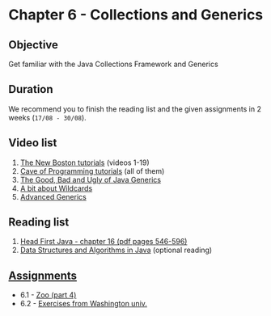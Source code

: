 # Chapter 6 - Collections and Generics

## Objective
Get familiar with the Java Collections Framework and Generics 

## Duration
We recommend you to finish the reading list and the given assignments in 2 weeks (`17/08 - 30/08`).

## Video list
1. [The New Boston tutorials](https://www.youtube.com/watch?v=vW53w7me4AE&list=PL27BCE863B6A864E3) (videos 1-19)
2. [Cave of Programming tutorials](https://www.youtube.com/watch?v=mkCTxtLe7XU&list=PLB841C370FAFB8EC7) (all of them)
3. [The Good, Bad and Ugly of Java Generics](https://www.youtube.com/watch?v=34oiEq9nD0M)
4. [A bit about Wildcards](https://www.youtube.com/watch?v=QqLBp7MdkEU)
5. [Advanced Generics](https://www.youtube.com/watch?v=iwLBmGhd35M)


## Reading list
1. [Head First Java - chapter 16  (pdf pages 546-596)](http://it-ebooks.info/book/3214/)
4. [Data Structures and Algorithms in Java](http://www.it-ebooks.info/book/4478/) (optional reading)

## [Assignments](https://github.com/OOP-30221/OOP-2016/tree/master/Java/Content/Chapter%206%20-%20Collections%20and%20Generics/Assignments)
- 6.1 - [Zoo (part 4)](https://github.com/OOP-30221/OOP-2016/blob/master/Java/Content/Chapter%206%20-%20Collections%20and%20Generics/Assignments/Zoo%20(part%204).pdf)
- 6.2 - [Exercises from Washington univ.](https://github.com/OOP-30221/OOP-2016/blob/master/Java/Content/Chapter%206%20-%20Collections%20and%20Generics/Assignments/Washington%20univ.%20exercises.pdf)
